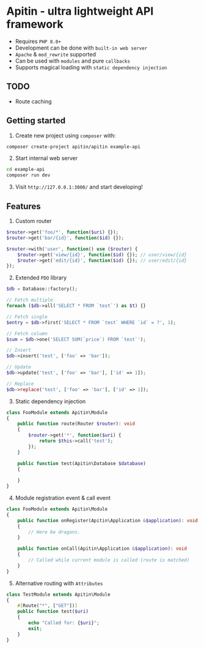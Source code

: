 # Apitin - ultra lightweight API framework

* Requires `PHP 8.0+`
* Development can be done with `built-in web server`
* `Apache` & `mod_rewrite` supported
* Can be used with `modules` and pure `callbacks`
* Supports magical loading with `static dependency injection`

## TODO

* Route caching

## Getting started

1. Create new project using `composer` with:

```sh
composer create-project apitin/apitin example-api
```

2. Start internal web server
```sh
cd example-api
composer run dev
```

3. Visit `http://127.0.0.1:3000/` and start developing!

## Features

1. Custom router
```php
$router->get('foo/*', function($uri) {});
$router->get('bar/{id}', function($id) {});

$router->with('user', function() use ($router) {
    $router->get('view/{id}', function($id) {}); // user/view/{id}
    $router->get('edit/{id}', function($id) {}); // user/edit/{id}
});
```

2. Extended `PDO` library
```php
$db = Database::factory();

// Fetch multiple
foreach ($db->all('SELECT * FROM `test`') as $t) {}

// Fetch single
$entry = $db->first('SELECT * FROM `test` WHERE `id` = ?', 1);

// Fetch column
$sum = $db->one('SELECT SUM(`price`) FROM `test`');

// Insert
$db->insert('test', ['foo' => 'bar']);

// Update
$db->update('test', ['foo' => 'bar'], ['id' => 1]);

// Replace
$db->replace('test', ['foo' => 'bar'], ['id' => 1]);
```

3. Static dependency injection
```php
class FooModule extends Apitin\Module 
{
    public function route(Router $router): void
    {
        $router->get('*', function($uri) {
            return $this->call('test');
        });
    }

    public function test(Apitin\Database $database)
    {
        
    }
}
```

4. Module registration event & call event
```php
class FooModule extends Apitin\Module 
{
    public function onRegister(Apitin\Application &$application): void
    {
        // Here be dragons.
    }

    public function onCall(Apitin\Application &$application): void
    {
        // Called while current module is called (route is matched)
    }
}
```

5. Alternative routing with `Attributes`
```php
class TestModule extends Apitin\Module
{
    #[Route("*", ["GET"])]
    public function test($uri)
    {
        echo "Called for: {$uri}";
        exit;
    }
}
```